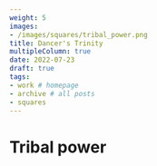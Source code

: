 ```yaml
---
weight: 5
images:
- /images/squares/tribal_power.png
title: Dancer's Trinity
multipleColumn: true
date: 2022-07-23
draft: true
tags:
- work # homepage
- archive # all posts
- squares
---
```


# Tribal power